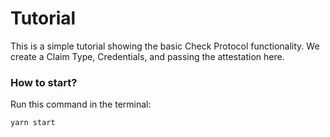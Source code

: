 # Tutorial
This is a simple tutorial showing the basic Check Protocol functionality.
We create a Claim Type, Credentials, and passing the attestation here.
### How to start?
Run this command in the terminal:
```
yarn start
```
